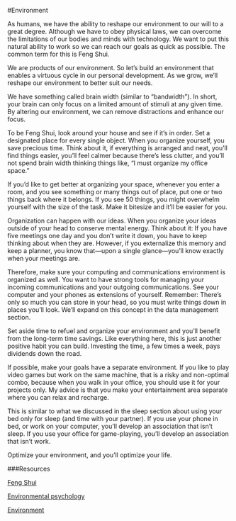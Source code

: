 ﻿#Environment

As humans, we have the ability to reshape our environment to our will to a great degree. Although we have to obey physical laws, we can overcome the limitations of our bodies and minds with technology. We want to put this natural ability to work so we can reach our goals as quick as possible. The common term for this is Feng Shui.

We are products of our environment. So let’s build an environment that enables a virtuous cycle in our personal development. As we grow, we’ll reshape our environment to better suit our needs.

We have something called brain width (similar to “bandwidth”). In short, your brain can only focus on a limited amount of stimuli at any given time. By altering our environment, we can remove distractions and enhance our focus.

To be Feng Shui, look around your house and see if it’s in order. Set a designated place for every single object. When you organize yourself, you save precious time. Think about it, if everything is arranged and neat, you’ll find things easier, you’ll feel calmer because there’s less clutter, and you’ll not spend brain width thinking things like, “I must organize my office space.”

If you’d like to get better at organizing your space, whenever you enter a room, and you see something or many things out of place, put one or two things back where it belongs. If you see 50 things, you might overwhelm yourself with the size of the task. Make it bitesize and it’ll be easier for you. 

Organization can happen with our ideas. When you organize your ideas outside of your head to conserve mental energy. Think about it: If you have five meetings one day and you don’t write it down, you have to keep thinking about when they are. However, if you externalize this memory and keep a planner, you know that—upon a single glance—you’ll know exactly when your meetings are.

Therefore, make sure your computing and communications environment is organized as well. You want to have strong tools for managing your incoming communications and your outgoing communications. See your computer and your phones as extensions of yourself. Remember: There’s only so much you can store in your head, so you must write things down in places you’ll look. We’ll expand on this concept in the data management section.

Set aside time to refuel and organize your environment and you’ll benefit from the long-term time savings. Like everything here, this is just another positive habit you can build. Investing the time, a few times a week, pays dividends down the road. 

If possible, make your goals have a separate environment. If you like to play video games but work on the same machine, that is a risky and non-optimal combo, because when you walk in your office, you should use it for your projects only. My advice is that you make your entertainment area separate where you can relax and recharge.

This is similar to what we discussed in the sleep section about using your bed only for sleep (and time with your partner). If you use your phone in bed, or work on your computer, you’ll develop an association that isn’t sleep. If you use your office for game-playing, you’ll develop an association that isn’t work. 

Optimize your environment, and you’ll optimize your life. 

###Resources

[Feng Shui](https://www.psychologytoday.com/us/blog/out-the-ooze/201804/can-feng-shui-enhance-human-well-being)

[Environmental psychology](https://www.psychology.org.au/About-Us/What-we-do/advocacy/Advocacy-social-issues/Environment-climate-change-psychology/Psychology’s-role-in-environmental-issues/What-is-environmental-psychology)

[Environment](https://www.psychologytoday.com/us/basics/environment)
